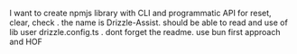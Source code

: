 I want to create npmjs library with CLI and programmatic API for reset, clear, check . the name is Drizzle-Assist. should be able to read and use of lib user drizzle.config.ts . dont forget the readme. use bun first approach and HOF